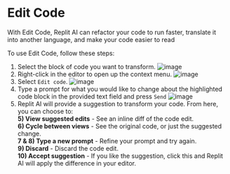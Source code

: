 # Edit Code

With Edit Code, Replit AI can refactor your code to run faster, translate it into another language, and make your code easier to read

To use Edit Code, follow these steps:

1. Select the block of code you want to transform.
   ![image](https://docimg.replit.com/images/replitai/Edit_Code_Inline_1.png)
2. Right-click in the editor to open up the context menu.
   ![image](https://docimg.replit.com/images/replitai/Edit_Code_Inline_2.png)
3. Select `Edit code`.
   ![image](https://docimg.replit.com/images/replitai/Edit_Code_Inline_3.png)
4. Type a prompt for what you would like to change about the highlighted code block in the provided text field and press `Send`
   ![image](https://docimg.replit.com/images/replitai/Edit_Code_Inline_4.png)
5. Replit AI will provide a suggestion to transform your code. From here, you can choose to:   
   **5) View suggested edits** - See an inline diff of the code edit.   
   **6) Cycle between views** - See the original code, or just the suggested change.   
   **7 & 8) Type a new prompt** - Refine your prompt and try again.   
   **9) Discard** - Discard the code edit.   
   **10) Accept suggestion** - If you like the suggestion, click this and Replit AI will apply the difference in your editor. 
